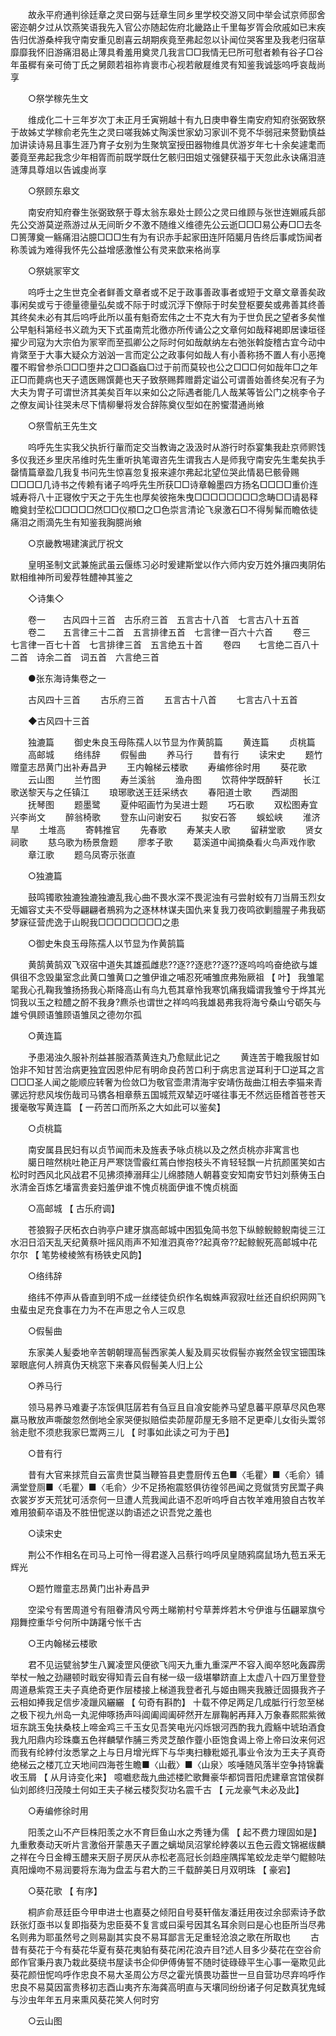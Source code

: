 <!-- { "loadSidebar": true } -->
　　故永平府通判徐廷章之灵曰弼与廷章生同乡里学校交游又同中举会试京师邸舍密迩朝夕过从饮燕笑语我先入官公亦随起佐府北畿路止千里每岁胥会欣戚如已末疾告归优游桑梓我守南安重见剧喜云胡期疾竟至弗起忽以讣闻位哭客里及我老归宿草靡靡我怀旧游痛泪曷止薄具肴羞用奠灵几我言□□我情无巳所可慰者赖有谷子□谷年虽穉有亲可倚丁氏之舅颇若祖祢肯褱市心视若敝屣维灵有知鉴我诚毖呜呼哀哉尚享 

　　○祭学稼先生文 

　　维成化二十三年岁次丁未正月壬寅朔越十有九日庚申眷生南安府知府张弼致祭于故姊丈学稼俞老先生之灵曰嗟我姊丈陶溪世家幼习家训不竞不华弱冠来赘勤慎益加讲读诗易且事生涯乃育子女别为生聚筑室授田器物维具优游岁年七十余矣遽耄而萎竟至弗起我念少年相胥而前既学既仕乞骸归田姐丈强健获福于天忽此永诀痛泪涟涟薄具尊俎以告诚虔尚享 

　　○祭顾东皋文 

　　南安府知府眷生张弼致祭于尊太翁东皋处士顾公之灵曰维顾与张世连婣戚兵部先公交游莫逆燕游过从无间昕夕不激不随维义维德先公云逝□□□易公寿□□去冬□篑薄奠一觞痛泪沾臆□□□生有为有识赤手起家田连阡陌臈月告终后事咸饬闻者称羡诚为难得我怀先公益增感激惟公有灵来歆来格尚享 

　　○祭姚冡宰文 

　　呜呼士之生世克全者鲜善文章者或不足于政事善政事者或短于文章文章善矣政事闲矣或亏于德量德量弘矣或不际于时或沉浮下僚际于时矣登枢要矣或弗善其终善其终矣未必有其后呜呼此所以虽有魁奇宏伟之士不克大有为于世负民之望者多矣惟公早魁科第经书义疏为天下式虽南荒北徼亦所传诵公之文章何如哉释褐即居谏垣径擢少司寇为大宗伯为冡宰而至孤卿公之际时何如哉献纳左右弛张斡旋稽古宜今动中肯綮至于大事大疑众方汹汹一言而定公之政事何如哉人有小善称扬不置人有小恶掩覆不暇曾参杀□□□堕井之□□螡蝱□过于前而莫较也公之□□□何如哉年□之年正□而薨病也天子遗医赐馔薨也天子致祭赐葬赠爵定谥公可谓善始善终矣况有子为大夫为冑子可谓世济其美矣百年以来如公之际遇者能几人哉某等皆公门之桃李令子之僚友闻讣往哭未尽下情柳轝将发合辞陈奠仪型如在肹蠁潜通尚飨 

　　○祭雪航王先生文 

　　呜呼先生实我父执折行軰而定交当教诲之汲汲时从游行时忝宴集我赴京师赆饯多仪我还乡里庆吊维时先生重听执笔诹咨先生谓我古人是师我守南安先生耄矣执手罄情篇章盈几我复书问先生惊喜忽复报来遽尔弗起北望位哭此情曷巳骸骨赐□□□□几诗书之传赖有诸子呜呼先生所获□□诗章翰墨四方扬名□□□□重价连城寿将八十正寝攸宁天之于先生也厚矣彼拖朱曳□□□□□□□□念畴□□请曷释瞻奠封茔松□□□□□然□□仪頩□之□色崇言清论飞泉激石□不得髣髴而瞻依徒痛泪之雨滴先生有知鉴我胸臆尚飨 

　　○京畿教埸建演武厅祝文 

　　皇明圣制文武兼施武虽云偃练习必时爰建斯堂以作六师内安万姓外攘四夷阴佑默相维神所司爰荐牲醴神其鉴之 


　　◇诗集◇ 

　　卷一　　古风四十三首　古乐府三首　五言古十八首　七言古八十五首 
　　卷二　　五言律三十二首　五言排律五首　七言律一百六十六首 
　　卷三　　七言律一百七十首　七言排律三首　五言绝五十首 
　　卷四　　七言绝二百八十二首　诗余二首　词五首　六言绝三首 

　　●张东海诗集卷之一 

　　古风四十三首 
　　古乐府三首 
　　五言古十八首 
　　七言古八十五首 

　　◆古风四十三首 

　　独漉篇 
　　御史朱良玉母陈孺人以节显为作黄鹄篇 
　　黄连篇 
　　贞桃篇 
　　高邮城 
　　络纬辞 
　　假髻曲 
　　养马行 
　　昔有行 
　　读宋史 
　　题竹赠童志昂黄门出补寿昌尹 
　　王内翰梯云楼歌 
　　寿编修徐时用 
　　葵花歌 
　　云山图 
　　兰竹图 
　　寿兰溪翁 
　　渔舟图 
　　饮蒋仲学既醉轩 
　　长江歌送黎天与之任镇江 
　　琅琊歌送王廷采绣衣 
　　春阳道士歌 
　　西湖图 
　　抚琴图 
　　题墨鹭 
　　夏仲昭画竹为吴进士题 
　　巧石歌 
　　双松图寿宜兴李尚文 
　　醉翁椅歌 
　　登东山问谢安石 
　　拟安石答 
　　蜈蚣峡 
　　淮济旱 
　　土堆高 
　　寄韩推官 
　　先春歌 
　　寿某夫人歌 
　　留耕堂歌 
　　贤女祠歌 
　　慈乌歌为杨景詹题 
　　廖孝子歌 
　　葛溪道中闻摘桑看火鸟声戏作歌 
　　章江歌 
　　题乌凤寄示张直 

　　○独漉篇 

　　鼓鸣镯歌独漉独漉独漉乱我心曲不畏水深不畏泥浊有弓尝射蛟有刀当屑玉烈女无媚容丈夫不受辱翩翩者鵧鸦为之逐林林谋夫国仇来复我刀夜鸣欲剿膻腥子弗我砺梦寐征营虎逸于山睨我□□□□□□□□之患 

　　○御史朱良玉母陈孺人以节显为作黄鹄篇 

　　黄鹄黄鹄双飞双宿中道失其雄孤雌悲??逐??逐悲??逐??逐呜呜呜奋绝欲与雄俱徂不念毁巢室念此黄口雏黄口之雏伊谁之哺忍死哺雏庶弗殆厥祖 【 叶】 我雏毣毣我心孔鞠我雏扬扬我心斯降高山有鸟九苞其章怜我寒饥痛我孀谓我雏兮于烨其光饲我以玉之粒醴之酹不我身?麃杀也谓世之祥呜呜我雄曷弗我将海兮桑山兮砺矢与雄兮俱顾语雏顾语雏凤之德勿尔孤 

　　○黄连篇 

　　予患渴浊久服补剂益甚服酒蒸黄连丸乃愈赋此记之 
　　黄连苦于瞻我服甘如饴非不知甘苦治病更独宜因恩仲尼有明命良药苦口利于病忠言逆耳利于□逆耳之言□□□圣人闻之能顺应转奢为俭敛□为敬官壶肃清海宇安靖伤哉曲江相去李猫来青骡远狩悲风埃伤哉司马镌各相章蔡五国城荒双辇迈吁嗟往事无不然远臣稽首苍苍天援毫敬写黄连篇 【 一药苦口而所系之大如此可以鉴矣】 

　　○贞桃篇 

　　南安属县民妇有以贞节闻而未及旌表予咏贞桃以及之然贞桃亦非寓言也 
　　臈日暄然桃吐艳正月严寒饶雪霰红蔫白惨抱枝头不肯轻轻飘一片抗颜匿笑如古松时时西风北风战君不见拂须捧溺拜尘儿绵膝随人朝暮变安知南安节妇刘蔡俦玉白氷清金百炼乞墦富贵妾妇羞伊谁不愧贞桃面伊谁不愧贞桃面 

　　○高邮城 【 古乐府调】 

　　苍狼猳子厌柘衣白驹亭户建牙旗高邮城中困狐兔简书忽下纵鲸鲵鲸鲵南徙三江水汨日滔天乱天纪黄蔡叶摇风雨声不知淮泗真帝??起真帝??起鲸鲵死高邮城中花尔尔 【 笔势棱棱煞有杨铁史风韵】 

　　○络纬辞 

　　络纬不停声从昏直到明不成一丝缕徒负织作名蜘蛛声寂寂吐丝还自织织网网飞虫蜚虫足充食事在力为不在声思之令人三叹息 

　　○假髻曲 

　　东家美人髪委地辛苦朝朝理高髻西家美人髪及肩买妆假髻亦峩然金钗宝钿围珠翠眼底何人辨真伪天桃窓下来春风假髻美人归上公 

　　○养马行 

　　领马易养马难妻子冻馁俱尫孱若有刍豆且自飡安能养马望息蕃平原草尽风色寒羸马散放声嘶酸忽然倒地全家哭便拟赔偿卖茆屋茆屋无多赔不足更牵儿女街头鬻邻翁走慰不须悲我家巳鬻两三儿 【 时事如此读之可为于邑】 

　　○昔有行 

　　昔有大官来捄荒自云富贵世莫当鞭笞县吏豊厨传五色■〈毛瞿〉■〈毛俞〉铺满堂登厕■〈毛瞿〉■〈毛俞〉少不足扬袍震怒俱彷徨邻邑闻之竞僦赁穷民鬻子典衣裳岁岁天荒犹可活奈何一旦遭人荒我闻此语不忍听呜呼自古牧羊难用狼自古牧羊难用狼蓟卒语及不胜忸怩遂以韵语述之识吾党之羞也 

　　○读宋史 

　　荆公不作相名在司马上可怜一得君遂入吕蔡行呜呼凤皇随鸦腐鼠场九苞五釆无辉光 

　　○题竹赠童志昂黄门出补寿昌尹 

　　空梁兮有罟周道兮有阻眷清风兮两土睇箾村兮草莾烨若木兮伊谁与伍翩翠旗兮翔舞控重华兮何所中踌躇兮怅千古 

　　○王内翰梯云楼歌 

　　君不见运甓翁梦生八翼凌罡风便欲飞闯天九重九重深严不容入阍卒怒叱轰霹雳举杖一触之劲翮顿时戢安得知青云自有梯一级一级堪攀跻直上太虚八十四万里登登周道悬紫霓王夫子真绝奇更作层楼接上梯道我登者孔与姬由赐夹我腋迁固摄我齐子云相如捧我足信步凌躐风纚纚 【 句奇有斟酌】 十载不停足两足几成胝行行忽至梯之极下视九州岛一丸泥伸啄扬声呌阊阖阊阖砰然开左扉鞠躬再拜入万象春熙熙紫微垣东跳玉兔扶桑枝上啼金鸡三千玉女见吾笑电光闪烁银河西酌我九霞觞中琥珀酒食我九阳鼎内珍珠麋五色祥麟擘作脯三秀灵芝酿作虀小臣饱食谒上帝上帝曰汝来何迟而我有纶綍付汝悉掌之上与日月增光辉下与华夷扫糠粃姬孔事业令汝为王夫子真奇绝梯云之楼兀立天地间四海苍生瞻■〈山截〉■〈山泉〉咳唾随风落半空争持锦囊收玉屑 【 从月诗变化来】 噫嚱悲哉九曲述楼贮歌舞豪华都饲晋阳虎建章宫馆侯群仙刘郎终归茂陵土何如王夫子梯云楼烮烮功名震千古 【 元龙豪气未必及此】 

　　○寿编修徐时用 

　　阳羡之山不产巨株阳羡之水不育巨鱼山水之秀锺为儒 【 起不费力理固如是】 九重敷奏动天听片言激俗开蒙愚天子置之螭坳凤沼掌纶綍袭以五色云霞文锦裾绂麟之祥在今日金樽玉醴来天厨子房厌从赤松老高冠长剑趋座隅挥笔蛟龙走举勺鲲鲸呿真阳燥吻不易润要将东海为盘盂与君大酌三千载醉美日月双明珠 【 豪宕】 

　　○葵花歌 【 有序】 

　　桐庐俞荩廷臣今甲申进士也嘉葵之倾阳自号葵轩偕友潘廷用夜过余邸索诗予歆跃张灯亟书以复即指葵为忠臣葵不复言或曰渠号因其名耳余则曰是心也臣所当尽弗名则弗为耶虽然号之则易副其实良不易耳鄙言无足重轻沧浪之歌在所取也 
　　古昔有葵花于今有葵花华夏有葵花夷貃有葵花闲花浪卉目?述人目多少葵花在空谷俞郎作官秉丹衷乃栽此葵绕书屋读书企仰伊傅俦誓不随时徒碌碌平生心事一毫欺见此葵花颜忸怩呜呼作忠良不易大圣周公方尽之霍光慎畏功葢世一旦自营功尽弃呜呼作忠良不易莫因富贵移初志酉山夷齐东海龚高明直与天壤同纷纷诸子何足数真犹鬼蜮与沙虫年年五月来熏风葵花笑人何时穷 

　　○云山图 


